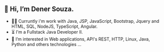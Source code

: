 ## 👋 Hi, I’m Dener Souza.



- 👨‍💻 Curruntly i'm work with Java, JSP, JavaScript, Bootstrap, Jquery and HTML, SQL, NodeJS, TypeScript, Angular.
- ⏳ I'm a Fullstack Java Developer II.
- 👀 I’m interested in Web applications, API's REST, HTTP, Linux, Java, Python and others technologies ... 



